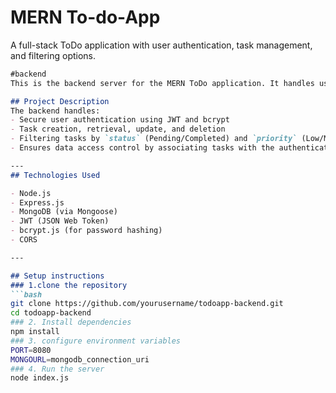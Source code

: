 # MERN To-do-App
A full-stack ToDo application with user authentication, task management, and filtering options.
```md
#backend
This is the backend server for the MERN ToDo application. It handles user authentication and task management.

## Project Description
The backend handles:
- Secure user authentication using JWT and bcrypt
- Task creation, retrieval, update, and deletion
- Filtering tasks by `status` (Pending/Completed) and `priority` (Low/Medium/High)
- Ensures data access control by associating tasks with the authenticated user

---
## Technologies Used

- Node.js
- Express.js
- MongoDB (via Mongoose)
- JWT (JSON Web Token)
- bcrypt.js (for password hashing)
- CORS

---

## Setup instructions
### 1.clone the repository
```bash
git clone https://github.com/yourusername/todoapp-backend.git
cd todoapp-backend
### 2. Install dependencies
npm install
### 3. configure environment variables
PORT=8080
MONGOURL=mongodb_connection_uri
### 4. Run the server
node index.js



